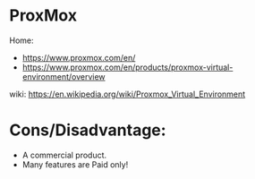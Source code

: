 # ProxMox
Home:
- https://www.proxmox.com/en/
- https://www.proxmox.com/en/products/proxmox-virtual-environment/overview

wiki: https://en.wikipedia.org/wiki/Proxmox_Virtual_Environment

# Cons/Disadvantage:
- A commercial product.
- Many features are Paid only!
